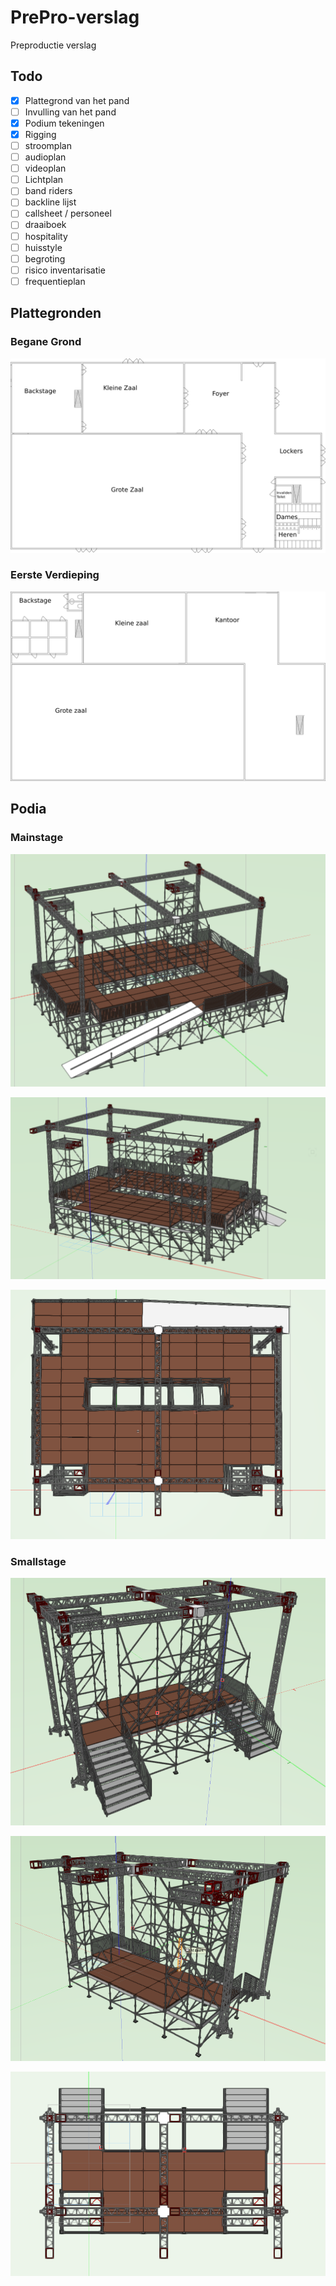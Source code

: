 # PrePro-verslag
Preproductie verslag

## Todo
- [x] Plattegrond van het pand
- [ ] Invulling van het pand
- [X] Podium tekeningen
- [x] Rigging
- [ ] stroomplan
- [ ] audioplan
- [ ] videoplan
- [ ] Lichtplan
- [ ] band riders
- [ ] backline lijst
- [ ] callsheet / personeel
- [ ] draaiboek
- [ ] hospitality
- [ ] huisstyle
- [ ] begroting
- [ ] risico inventarisatie
- [ ] frequentieplan

## Plattegronden

### Begane Grond

![Begane grond](/Plattegronden/PNGs/Plattegrond_Beganegrond_namen.png)

### Eerste Verdieping

![Eerste verdieping](/Plattegronden/PNGs/Plattegrond_EersteVerdieping_Namen.png)

## Podia

### Mainstage

![Mainstage Back](/Podium%20Tekeningen/Screencaps/Mainstage_Back.png)

![Mainstage Side](/Podium%20Tekeningen/Screencaps/Mainstage_Side.png)

![Mainstage Top](/Podium%20Tekeningen/Screencaps/Mainstage_Topview.png)

### Smallstage

![Smallstage Back](/Podium%20Tekeningen/Screencaps/SmallStage_Back.png)

![Smallstage Side](/Podium%20Tekeningen/Screencaps/SmallStage_side.png)

![Smallstage Top](/Podium%20Tekeningen/Screencaps/SmallStage_Top.png)
